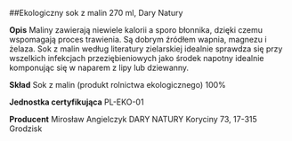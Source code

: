 ##Ekologiczny sok z malin 270 ml, Dary Natury

**Opis** Maliny zawierają niewiele kalorii a sporo błonnika, dzięki czemu wspomagają proces trawienia. Są dobrym źródłem wapnia, magnezu i żelaza. Sok z malin według literatury zielarskiej idealnie sprawdza się przy wszelkich infekcjach przeziębieniowych jako środek napotny idealnie komponując się w naparem z lipy lub dziewanny.

**Skład** Sok z malin (produkt rolnictwa ekologicznego) 100%

**Jednostka certyfikująca** PL-EKO-01

**Producent** Mirosław Angielczyk DARY NATURY
Koryciny 73, 17-315 Grodzisk